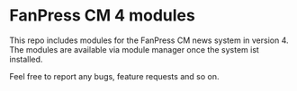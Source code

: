 # FanPress CM 4 modules

This repo includes modules for the FanPress CM news system in version 4. The modules are available via module manager once the system ist installed.

Feel free to report any bugs, feature requests and so on.

